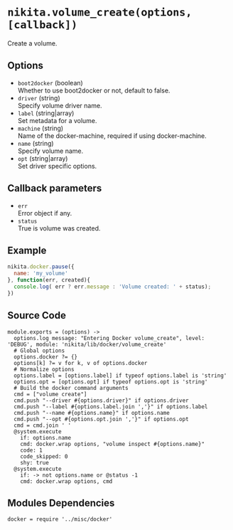 
# `nikita.volume_create(options, [callback])`

Create a volume. 

## Options

* `boot2docker` (boolean)   
  Whether to use boot2docker or not, default to false.
* `driver` (string)   
  Specify volume driver name.
* `label` (string|array)   
  Set metadata for a volume.
* `machine` (string)   
  Name of the docker-machine, required if using docker-machine.
* `name` (string)   
  Specify volume name.
* `opt` (string|array)   
  Set driver specific options.

## Callback parameters

* `err`   
  Error object if any.   
* `status`   
  True is volume was created.

## Example

```javascript
nikita.docker.pause({
  name: 'my_volume'
}, function(err, created){
  console.log( err ? err.message : 'Volume created: ' + status);
})
```

## Source Code

    module.exports = (options) ->
      options.log message: "Entering Docker volume_create", level: 'DEBUG', module: 'nikita/lib/docker/volume_create'
      # Global options
      options.docker ?= {}
      options[k] ?= v for k, v of options.docker
      # Normalize options
      options.label = [options.label] if typeof options.label is 'string'
      options.opt = [options.opt] if typeof options.opt is 'string'
      # Build the docker command arguments
      cmd = ["volume create"]
      cmd.push "--driver #{options.driver}" if options.driver
      cmd.push "--label #{options.label.join ','}" if options.label
      cmd.push "--name #{options.name}" if options.name
      cmd.push "--opt #{options.opt.join ','}" if options.opt
      cmd = cmd.join ' '
      @system.execute
        if: options.name
        cmd: docker.wrap options, "volume inspect #{options.name}"
        code: 1
        code_skipped: 0
        shy: true
      @system.execute
        if: -> not options.name or @status -1
        cmd: docker.wrap options, cmd

## Modules Dependencies

    docker = require '../misc/docker'
